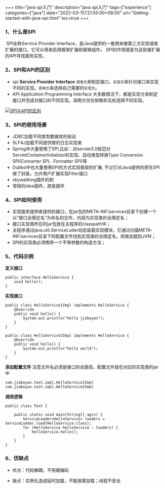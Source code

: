 +++
title="java spi入门"
description="java spi入门"
tags=["experience"]
categories=["java"]
date="2022-03-15T21:55:00+08:00" 
url="Getting-started-with-java-spi.html"
toc=true
+++
### 1、什么是SPI

​	SPI全称Service Provider Interface，是Java提供的一套用来被第三方实现或者扩展的接口，它可以用来启用框架扩展和替换组件。 SPI的作用就是为这些被扩展的API寻找服务实现。

### 2、SPI和API的区别

+ spi **Service Provider Interface** `调用方`来制定接口，`实现方`来针对接口来实现不同的实现。`调用方`来选择自己需要的`实现方`。
+ API Application Programming Interface
  大多数情况下，都是实现方来制定接口并完成对接口的不同实现，调用方仅仅依赖却无权选择不同实现。

[![SPI与API的区别](https://s3.ax1x.com/2020/11/14/DCEICq.png)](https://imgchr.com/i/DCEICq)

### 3、SPI的使用场景

+ JDBC加载不同类型数据库的驱动
+ SLF4J加载不同提供商的日志实现类
+ Spring中大量使用了SPI,比如：对servlet3.0规范对ServletContainerInitializer的实现、自动类型转换Type Conversion SPI(Converter SPI、Formatter SPI)等
+ Dubbo中也大量使用SPI的方式实现框架的扩展, 不过它对Java提供的原生SPI做了封装，允许用户扩展实现Filter接口
+ skywailking插件机制
+ 常规的idea插件，皮肤插件

### 4、SPI如何使用

+ 实现服务提供者提供的接口，在jar包的META-INF/services目录下创建一个以“接口全限定名”为命名的文件，内容为实现类的全限定名；
+ 接口实现类所在的jar包放在主程序的classpath中；
+ 主程序通过java.util.ServiceLoder动态装载实现模块，它通过扫描META-INF/services目录下的配置文件找到实现类的全限定名，把类加载到JVM；
+ SPI的实现类必须携带一个不带参数的构造方法；

### 5、代码示例

**定义接口**

```
public interface HelloService {
    void hello();
}
```

**实现接口**

```
public class HelloService1Impl implements HelloService {
    @Override
    public void hello() {
        System.out.println("hello jiaboyan");
    }
}

public class HelloService2Impl implements HelloService {
    @Override
    public void hello() {
        System.out.println("hello world");
    }
}
```

**添加配置文件**
注意文件名必须是接口的全路径，配置文件放在对应的实现类的jar中

```
com.jiaboyan.test.impl.HelloService1Impl
com.jiaboyan.test.impl.HelloService2Impl
```


**调用逻辑**

```
public class Test {

    public static void main(String[] agrs) {
        ServiceLoader<HelloService> loaders = ServiceLoader.load(HelloService.class);
        for (HelloService helloService : loaders) {
            helloService.hello();
        }
    }
}
```



### 6、优缺点

+ 优点：代码解耦，不用硬编码

+ 缺点：实例化造成延时加载，不能按需加载；线程不安全

